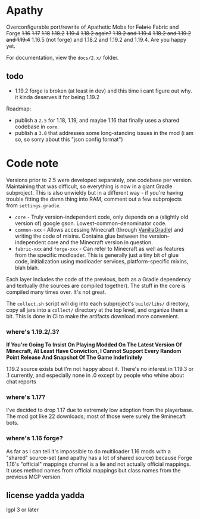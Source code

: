 # Apathy

Overconfigurable port/rewrite of Apathetic Mobs for ~~Fabric~~ Fabric and Forge ~~1.16~~ ~~1.17~~ ~~1.18~~ ~~1.18.2~~ ~~1.19.4~~ ~~1.18.2 again?~~ ~~1.18.2 and 1.19.4~~ ~~1.18.2 and 1.19.2 and 1.19.4~~ 1.16.5 (not forge) and 1.18.2 and 1.19.2 and 1.19.4. Are you happy yet.

For documentation, view the `docs/2.x/` folder.

## todo

* 1.19.2 forge is broken (at least in dev) and this time i cant figure out why. it kinda deserves it for being 1.19.2

Roadmap:

* publish a `2.5` for 1.18, 1.19, and maybe 1.16 that finally uses a shared codebase in `core`.
* publish a `3.0` that addresses some long-standing issues in the mod (i am so, so sorry about this "json config format")

# Code note

Versions prior to 2.5 were developed separately, one codebase per version. Maintaining that was difficult, so everything is now in a giant Gradle subproject. This is also unwieldy but in a different way - if you're having trouble fitting the damn thing into RAM, comment out a few subprojects from `settings.gradle`.

* `core` - Truly version-independent code, only depends on a (slightly old version of) google gson. Lowest-common-denominator code.
* `common-xxx` - Allows accessing Minecraft (through [VanillaGradle](https://github.com/SpongePowered/VanillaGradle)) and writing the code of mixins. Contains glue between the version-independent core and the Minecraft version in question.
* `fabric-xxx` and `forge-xxx` - Can refer to Minecraft as well as features from the specific modloader. This is generally just a tiny bit of glue code, initialization using modloader services, platform-specific mixins, blah blah.

Each layer includes the code of the previous, both as a Gradle dependency and textually (the sources are compiled together). The stuff in the core is compiled many times over. It's not great.

The `collect.sh` script will dig into each subproject's `build/libs/` directory, copy all jars into a `collect/` directory at the top level, and organize them a bit. This is done in CI to make the artifacts download more convenient.

### where's 1.19.2/.3?

**If You're Going To Insist On Playing Modded On The Latest Version Of Minecraft, At Least Have Conviction, I Cannot Support Every Random Point Release And Snapshot Of The Game Indefinitely**

1.19.2 source exists but I'm not happy about it. There's no interest in 1.19.3 or .1 currently, and especially none in .0 except by people who whine about chat reports

### where's 1.17?

I've decided to drop 1.17 due to extremely low adoption from the playerbase. The mod got like 22 downloads; most of those were surely the 9minecaft bots.

### where's 1.16 forge?

As far as I can tell it's impossible to do multiloader 1.16 mods with a "shared" source-set (and apathy has a lot of shared source) because Forge 1.16's "official" mappings channel is a lie and not actually official mappings. It uses method names from official mappings but class names from the previous MCP version.

## license yadda yadda

lgpl 3 or later